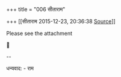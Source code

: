 +++
title = "006 सीताराम"

+++
[[सीताराम	2015-12-23, 20:36:38 [Source](https://groups.google.com/g/samskrita/c/3vowKVgEbng)]]



Please see the attachment



--  

धन्यवाद: - राम

